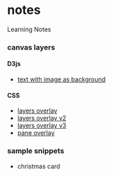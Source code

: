 # notes
Learning Notes


### canvas layers
#### D3js
- [text with image as background](http://jsfiddle.net/xWNR3/2/)

#### CSS
- [layers overlay](http://jsfiddle.net/alex2006hw/7uw3sa7s/55/)
- [layers overlay v2](http://jsfiddle.net/alex2006hw/gbqqmcxv/1/)
- [layers overlay v3](http://jsfiddle.net/alex2006hw/7dLo14u3/)
- [pane overlay](https://jsfiddle.net/alex2006hw/v1yehj7j/)

### sample snippets
- christmas card
